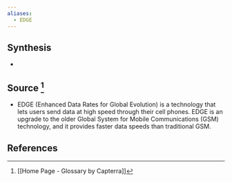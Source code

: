 ```yaml
---
aliases:
  - EDGE
---
```

## Synthesis
- 
## Source [^1]
- EDGE (Enhanced Data Rates for Global Evolution) is a technology that lets users send data at high speed through their cell phones. EDGE is an upgrade to the older Global System for Mobile Communications (GSM) technology, and it provides faster data speeds than traditional GSM.
## References

[^1]: [[Home Page - Glossary by Capterra]]